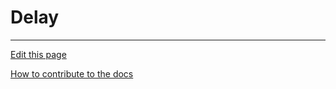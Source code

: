 # Delay

---
[Edit this page](https://github.com/saascade/platform.saascade.com/edit/main/Hub/Organizations/Projects/Design/SubdomainWorkflows/BlueprintEditor/Blocks/Delay/README.md)

[How to contribute to the docs](../../../../../../../../General/HowToContribute/README.md)

<!-- MS Clarity. We use this so that we know what people need help with, otherwise we'd be wasting a lot of time just guessing. --> 
<script type="text/javascript"> (function(c,l,a,r,i,t,y){ c[a]=c[a]||function(){(c[a].q=c[a].q||[]).push(arguments)}; t=l.createElement(r);t.async=1;t.src="https://www.clarity.ms/tag/"+i;  y=l.getElementsByTagName(r)[0];y.parentNode.insertBefore(t,y); })(window, document, "clarity", "script", "sdby7q18rz"); </script>